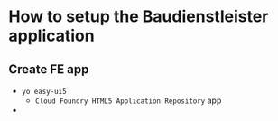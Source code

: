 # How to setup the Baudienstleister application

## Create FE app
- `yo easy-ui5`
    - `Cloud Foundry HTML5 Application Repository` app
- 

